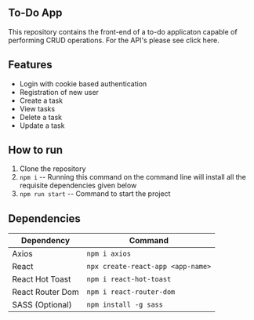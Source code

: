 ## To-Do App

This repository contains the front-end of a to-do applicaton capable of performing CRUD operations. For the API's please see click here.

## Features
- Login with cookie based authentication
- Registration of new user
- Create a task
- View tasks
- Delete a task
- Update a task

## How to run

1. Clone the repository
2. `npm i` -- Running this command on the command line will install all the requisite dependencies given below
3. `npm run start` -- Command to start the project

## Dependencies

| Dependency  | Command |
| ------------- | ------------- |
| Axios| `npm i axios`  |
| React  | `npx create-react-app <app-name>`  |
| React Hot Toast | `npm i react-hot-toast` |
| React Router Dom| `npm i react-router-dom` |
| SASS (Optional) | `npm install -g sass` |
